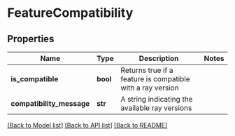 # FeatureCompatibility

## Properties
Name | Type | Description | Notes
------------ | ------------- | ------------- | -------------
**is_compatible** | **bool** | Returns true if a feature is compatible with a ray version | 
**compatibility_message** | **str** | A string indicating the available ray versions | 

[[Back to Model list]](../README.md#documentation-for-models) [[Back to API list]](../README.md#documentation-for-api-endpoints) [[Back to README]](../README.md)


